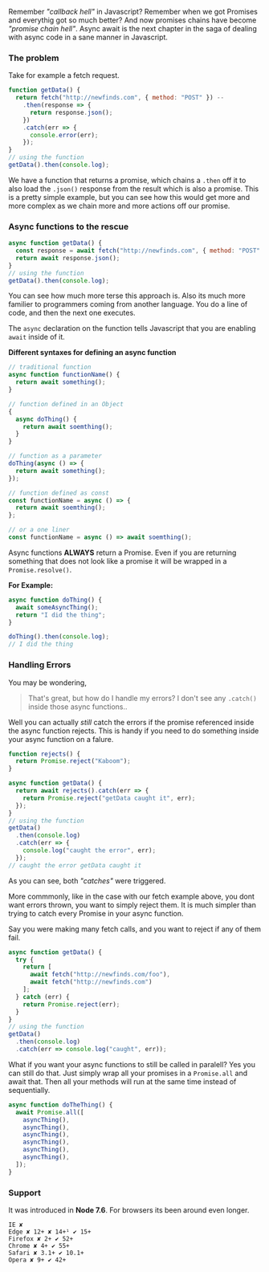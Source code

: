 


Remember _"callback hell"_ in Javascript? Remember when we got Promises and everythig got so much better? And now promises chains have become _"promise chain hell"_. Async await is the next chapter in the saga of dealing with async code in a sane manner in Javascript.

### The problem

Take for example a fetch request.

```javascript
function getData() {
  return fetch("http://newfinds.com", { method: "POST" }) --
    .then(response => {
      return response.json();
    })
    .catch(err => {
      console.error(err);
    });
}
// using the function
getData().then(console.log);
```

We have a function that returns a promise, which chains a `.then` off it to also load the `.json()` response from the result which is also a promise. This is a pretty simple example, but you can see how this would get more and more complex as we chain more and more actions off our promise.

### Async functions to the rescue

```javascript
async function getData() {
  const response = await fetch("http://newfinds.com", { method: "POST" });
  return await response.json();
}
// using the function
getData().then(console.log);
```

You can see how much more terse this approach is. Also its much more familier to programmers coming from another language. You do a line of code, and then the next one executes.

The `async` declaration on the function tells Javascript that you are enabling `await` inside of it.

__Different syntaxes for defining an async function__

```javascript
// traditional function
async function functionName() {
  return await something();
}

// function defined in an Object
{
  async doThing() {
    return await soemthing();
  }
}

// function as a parameter
doThing(async () => {
  return await something();
});

// function defined as const
const functionName = async () => {
  return await soemthing();
};

// or a one liner
const functionName = async () => await soemthing();
```

Async functions __ALWAYS__ return a Promise. Even if you are returning something that does not look like a promise it will be wrapped in a `Promise.resolve()`.

__For Example:__

```javascript
async function doThing() {
  await someAsyncThing();
  return "I did the thing";
}

doThing().then(console.log);
// I did the thing
```



### Handling Errors

You may be wondering,

> That's great, but how do I handle my errors? I don't see any `.catch()` inside those async functions..

Well you can actually _still_ catch the errors if the promise referenced inside the async function rejects. This is handy if you need to do something inside your async function on a falure.

```javascript
function rejects() {
  return Promise.reject("Kaboom");
}

async function getData() {
  return await rejects().catch(err => {
    return Promise.reject("getData caught it", err);
  });
}
// using the function
getData()
  .then(console.log)
  .catch(err => {
    console.log("caught the error", err);
  });
// caught the error getData caught it
```

As you can see, both _"catches"_ were triggered.

More commmonly, like in the case with our fetch example above, you dont want errors thrown, you want to simply reject them. It is much simpler than trying to catch every Promise in your async function.

Say you were making many fetch calls, and you want to reject if any of them fail.

```javascript
async function getData() {
  try {
    return [
      await fetch("http://newfinds.com/foo"),
      await fetch("http://newfinds.com")
    ];
  } catch (err) {
    return Promise.reject(err);
  }
}
// using the function
getData()
  .then(console.log)
  .catch(err => console.log("caught", err));
```

What if  you want your async functions to still be called in paralell? Yes you can still do that.
Just simply wrap all your promises in a `Promise.all` and await that. Then all your methods will run at the same time instead of sequentially.

```javascript
async function doTheThing() {
  await Promise.all([
    asyncThing(),
    asyncThing(),
    asyncThing(),
    asyncThing(),
    asyncThing(),
    asyncThing(),
  ]);
}

```


### Support

It was introduced in __Node 7.6__. For browsers its been around even longer.

```shell
IE ✘
Edge ✘ 12+ ✘ 14+¹ ✔ 15+
Firefox ✘ 2+ ✔ 52+
Chrome ✘ 4+ ✔ 55+
Safari ✘ 3.1+ ✔ 10.1+
Opera ✘ 9+ ✔ 42+
```
